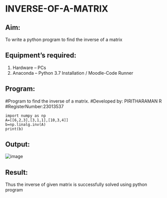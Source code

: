 # INVERSE-OF-A-MATRIX
## Aim:
To write a python program to find the inverse of a matrix
## Equipment’s required:
1. 	Hardware – PCs
2. 	Anaconda – Python 3.7 Installation / Moodle-Code Runner


## Program:

#Program to find the inverse of a matrix.
#Developed by: PIRITHARAMAN R
#RegisterNumber:23013537
```
import numpy as np
A=[[6,2,3],[3,1,1],[10,3,4]]
b=np.linalg.inv(A)
print(b)
```
## Output:
![image](https://github.com/ramanpiritha/INVERSE-OF-A-MATRIX/assets/147084116/6e59bb33-f2fb-4d9e-a9a1-9fa67abf7dca)

## Result:
Thus the inverse of given matrix is successfully solved using python program

